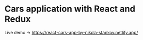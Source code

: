 # Cars application with React and Redux

Live demo -> https://react-cars-app-by-nikola-stankov.netlify.app/
